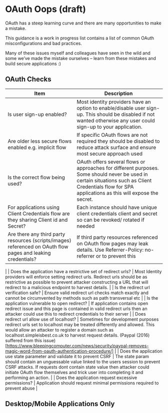 # OAuth Oops (draft)

OAuth has a steep learning curve and there are many opportunities to make a mistake.

This guidance is a work in progress list contains a list of common OAuth misconfigurations and bad practices.

Many of these issues myself and colleagues have seen in the wild and some we’ve made the mistake ourselves – learn from these mistakes and build secure applications :)

## OAuth Checks

| Item    | Description |
| -------- | ------- |
| Is user sign-up enabled?  | Most identity providers have an option to enable/disable user sign-up. This should be disabled if not wanted otherwise any user could sign-up to your application. |
| Are older less secure flows enabled e.g. implicit flow | If specific OAuth flows are not required they should be disabled to reduce attack surface and ensure most secure approach used |
| Is the correct flow being used?  | OAuth offers several flows or approaches for different purposes. Some should never be used in certain situations such as Client Credentials flow for SPA applications as this will expose the secret. |
| For applications using Client Credentials flow are they sharing Client id and Secret? | Each instance should have unique client credentials client and secret so can be revoked/ rotated if needed |
| Are there any third party resources (scripts/images) referenced on OAuth flow pages and leaking credentials? | If third party resources referenced on OAuth flow pages may leak details. Use Referrer-Policy: no-referrer or <meta name="referrer" content="no-referrer"> to prevent this
 |
| Does the application have a restrictive set of redirect urls? | Most Identity providers will enforce setting redirect urls. Redirect urls should be as restrictive as possible to prevent attacker constructing a URL that will redirect to a malicious endpoint to harvest details. |
| Is the redirect url verification safe? | Ensure valid redirect url checks match exactly and cannot be circumvented by methods such as path transversal etc |
| Is the application vulnerable to open redirect? | If application contains open redirect issue and this page is contained in valid redirect urls then an attacker could use this to redirect credentials to their server |
| Does redirect url allow use of localhost? | Sometimes for development purposes redirect urls set to localhost may be treated differently and allowed. This would allow an attacker to register a domain such as localhost.simpleisbest.co.uk to harvest request details. (Paypal (2016) suffered from this issue)[https://www.bleepingcomputer.com/news/security/paypal-removes-magic-word-from-oauth-authentication-procedure/] |
| Does the application use state parameter and validate it to prevent CSRF | The state param should contain an unguessable value linked to the users session to prevent CSRF attacks. If requests dont contain state value then attacker could initiate OAuth flow themselves and trick user into completing it and performing an action. |
| Does the application request excessive permissions? | Application should request minimal permissions required to prevent abuse |

## Desktop/Mobile Applications Only